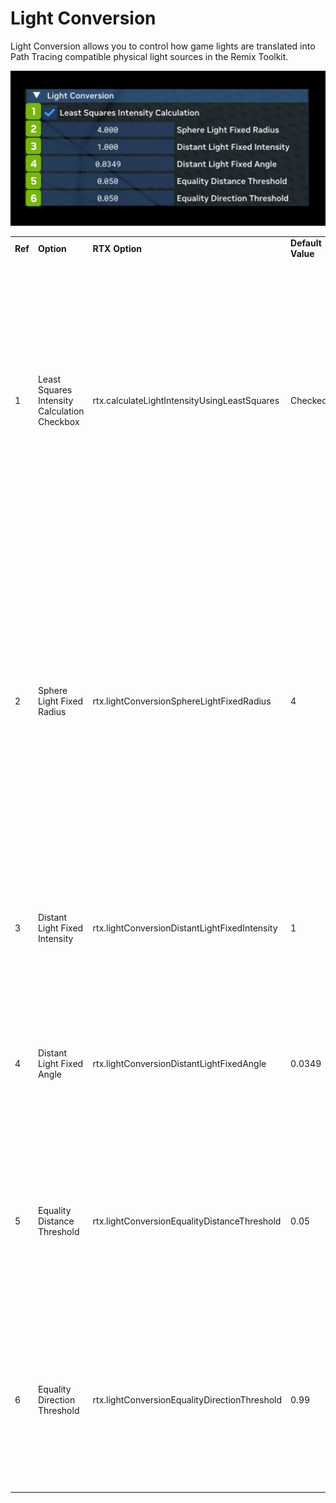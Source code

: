 # Light Conversion

Light Conversion allows you to control how game lights are translated into Path Tracing compatible physical light sources in the Remix Toolkit.


![LightConversion](../data/images/rtxremix_020.PNG)

<table>
  <tr>
   <td><strong>Ref</strong>
   </td>
   <td><strong>Option</strong>
   </td>
   <td><strong>RTX Option</strong>
   </td>
   <td><strong>Default Value</strong>
   </td>
   <td><strong>Description</strong>
   </td>
  </tr>
  <tr>
   <td>1
   </td>
   <td>Least Squares Intensity Calculation Checkbox
   </td>
   <td>rtx.calculateLightIntensityUsingLeastSquares
   </td>
   <td>Checked
   </td>
   <td>Enable usage of least squares for approximating a light's falloff curve rather than a more basic single point approach. This will generally result in more accurate matching of the original application's custom light attenuation curves, especially with non physically based linear-style attenuation.
   </td>
  </tr>
  <tr>
   <td>2
   </td>
   <td>Sphere Light Fixed Radius
   </td>
   <td>rtx.lightConversionSphereLightFixedRadius
   </td>
   <td>4
   </td>
   <td>The fixed radius in world units to use for legacy lights converted to sphere lights (currently point and spot lights will convert to sphere lights). Use caution with large light radii as many legacy lights will be placed close to geometry and intersect it, causing suboptimal light sampling performance or other visual artifacts (lights clipping through walls, etc).
   </td>
  </tr>
  <tr>
   <td>3
   </td>
   <td>Distant Light Fixed Intensity
   </td>
   <td>rtx.lightConversionDistantLightFixedIntensity
   </td>
   <td>1
   </td>
   <td>The fixed intensity (in W/sr) to use for legacy lights converted to distant lights (currently directional lights will convert to distant lights).
   </td>
  </tr>
  <tr>
   <td>4
   </td>
   <td>Distant Light Fixed Angle
   </td>
   <td>rtx.lightConversionDistantLightFixedAngle
   </td>
   <td>0.0349
   </td>
   <td>The angular size in radiance of the distant light source for legacy lights converted to distant lights. Set to ~2 degrees in radians by default.
   </td>
  </tr>
  <tr>
   <td>5
   </td>
   <td>Equality Distance Threshold
   </td>
   <td>rtx.lightConversionEqualityDistanceThreshold
   </td>
   <td>0.05
   </td>
   <td>The upper distance threshold between two positions is used to determine if two positional lights are the same light when uniquely identifying legacy lights for conversion.
   </td>
  </tr>
  <tr>
   <td>6
   </td>
   <td>Equality Direction Threshold
   </td>
   <td>rtx.lightConversionEqualityDirectionThreshold
   </td>
   <td>0.99
   </td>
   <td>The lower cosine angle threshold between two directions is used to determine if two directional lights are the same light when uniquely identifying legacy lights for conversion.
   </td>
  </tr>
</table>